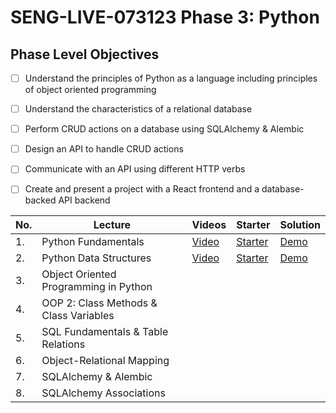 # SENG-LIVE-073123 Phase 3: Python

## Phase Level Objectives

- [ ] Understand the principles of Python as a language including principles of object oriented programming
- [ ] Understand the characteristics of a relational database
- [ ] Perform CRUD actions on a database using SQLAlchemy & Alembic
- [ ] Design an API to handle CRUD actions
- [ ] Communicate with an API using different HTTP verbs
- [ ] Create and present a project with a React frontend and a database-backed API backend


| No. | Lecture | Videos | Starter | Solution |
| --- | ------- | ------ | ------- | -------- |
| 1. | Python Fundamentals | [Video](https://youtu.be/E5Uf1wqZI0s) | [Starter](https://github.com/rachelAtFlatiron/EAST-SE-073123-Phase-3-Python/tree/01_starter) | [Demo](https://github.com/rachelAtFlatiron/EAST-SE-073123-Phase-3-Python/tree/01_demo) |
| 2. | Python Data Structures | [Video](https://youtu.be/StJy_A0eztY) | [Starter](https://github.com/rachelAtFlatiron/EAST-SE-073123-Phase-3-Python/tree/02_starter) | [Demo](https://github.com/rachelAtFlatiron/EAST-SE-073123-Phase-3-Python/tree/02_demo) |
| 3. | Object Oriented Programming in Python | | | |
| 4. | OOP 2: Class Methods & Class Variables | | | |
| 5. | SQL Fundamentals & Table Relations | | | |
| 6. | Object-Relational Mapping | | | |
| 7. | SQLAlchemy & Alembic | | | |
| 8. | SQLAlchemy Associations | | | |
